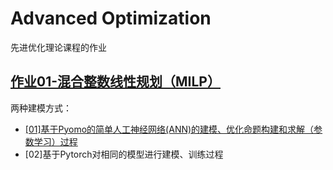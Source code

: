 # Advanced Optimization

先进优化理论课程的作业

## [作业01-混合整数线性规划（MILP）](./作业-1)

两种建模方式：

- [[01]基于Pyomo的简单人工神经网络(ANN)的建模、优化命题构建和求解（参数学习）过程](./model-Pyomo)
- [02]基于Pytorch对相同的模型进行建模、训练过程
